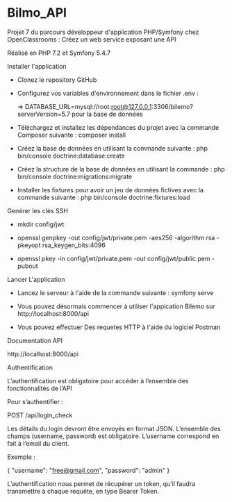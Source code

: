 # Bilmo_API
Projet 7 du parcours développeur d'application PHP/Symfony chez OpenClassrooms : Créez un web service exposant une API

Réalisé en PHP 7.2 et Symfony 5.4.7

Installer l'application

- Clonez le repository GitHub

- Configurez vos variables d'environnement dans le fichier .env :    
  
  => DATABASE_URL=mysql://root:root@127.0.0.1:3306/bilemo?serverVersion=5.7 pour la base de données
  
- Téléchargez et installez les dépendances du projet avec la commande Composer suivante : composer install

- Créez la base de données en utilisant la commande suivante : php bin/console doctrine:database:create

- Créez la structure de la base de données en utilisant la commande : php bin/console doctrine:migrations:migrate

- Installer les fixtures pour avoir un jeu de données fictives avec la commande suivante : php bin/console doctrine:fixtures:load

Genérer les clés SSH
- mkdir config/jwt

- openssl genpkey -out config/jwt/private.pem -aes256 -algorithm rsa -pkeyopt rsa_keygen_bits:4096 
 
- openssl pkey -in config/jwt/private.pem -out config/jwt/public.pem -pubout

Lancer L'application
- Lancez le serveur à l'aide de la commande suivante : symfony serve 

- Vous pouvez désormais commencer à utiliser l'appication Bilemo sur http://localhost:8000/api

- Vous pouvez effectuer Des requetes HTTP à l'aide du logiciel Postman  

Documentation API

http://localhost:8000/api



Authentification

L’authentification est obligatoire pour accéder à l’ensemble des fonctionnalités de l’API

Pour s’authentifier :

POST /api/login_check

Les détails du login devront être envoyés en format JSON. L’ensemble des champs (username, password) est obligatoire. L’username correspond en fait à l’email du client.

Exemple :

{ 
    "username": "free@gmail.com", 
    "password": "admin"
}

L’authentification nous permet de récupérer un token, qu’il faudra transmettre à chaque requête, en type Bearer Token.




